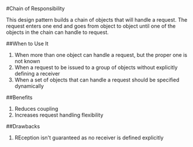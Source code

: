 #Chain of Responsibility

This design pattern builds a chain of objects that will handle a request.
The request enters one end and goes from object to object until one of the objects
in the chain can handle to request.

##When to Use It

1. When more than one object can handle a request, but the proper one is not known
2. When a request to be issued to a group of objects without explicitly defining a receiver
3. When a set of objects that can handle a request should be specified dynamically

##Benefits

1. Reduces coupling
2. Increases request handling flexibility

##Drawbacks

1. REception isn't guaranteed as no receiver is defined explicitly
